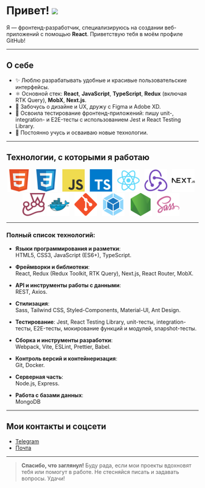 # Привет! <img src="https://raw.githubusercontent.com/blackcater/blackcater/main/images/Hi.gif" width="30px" />

Я — фронтенд-разработчик, специализируюсь на создании веб-приложений с помощью **React**. Приветствую тебя в моём профиле GitHub!

---

## О себе

- ✨ Люблю разрабатывать удобные и красивые пользовательские интерфейсы.  
- ⚛️ Основной стек: **React**, **JavaScript**, **TypeScript**, **Redux** (включая RTK Query), **MobX**, **Next.js**.  
- 🎨 Забочусь о дизайне и UX, дружу с Figma и Adobe XD.
- 🧪 Освоила тестирование фронтенд-приложений: пишу unit-, integration- и E2E-тесты с использованием Jest и React Testing Library.
- 🔧 Постоянно учусь и осваиваю новые технологии.

---

## Технологии, с которыми я работаю

<p align="center">
  <!-- Языки и базовые вещи -->
  <img src="https://raw.githubusercontent.com/devicons/devicon/master/icons/html5/html5-original.svg" alt="HTML5" width="60" height="60" />
  &nbsp;
  <img src="https://raw.githubusercontent.com/devicons/devicon/master/icons/css3/css3-original.svg" alt="CSS3" width="60" height="60" />
  &nbsp;
  <img src="https://raw.githubusercontent.com/devicons/devicon/master/icons/javascript/javascript-original.svg" alt="JavaScript" width="60" height="60" />
  &nbsp;
  <img src="https://raw.githubusercontent.com/devicons/devicon/master/icons/typescript/typescript-original.svg" alt="TypeScript" width="60" height="60" />
  &nbsp;
  <!-- Frontend-библиотеки и фреймворки -->
  <img src="https://raw.githubusercontent.com/devicons/devicon/master/icons/react/react-original.svg" alt="React" width="60" height="60" />
  &nbsp;
  <img src="https://raw.githubusercontent.com/devicons/devicon/master/icons/redux/redux-original.svg" alt="Redux" width="60" height="60" />
  &nbsp;
  <img src="https://raw.githubusercontent.com/devicons/devicon/master/icons/nextjs/nextjs-original-wordmark.svg" alt="Next.js" width="60" height="60" />
  &nbsp;
  <!-- Инструменты тестирования --> 
  <img src="https://raw.githubusercontent.com/devicons/devicon/master/icons/jest/jest-plain.svg" alt="Jest" width="60" height="60" />
  <!-- Дополнительные библиотеки -->
  <img src="https://raw.githubusercontent.com/devicons/devicon/master/icons/docker/docker-original.svg" alt="Docker" width="60" height="60" />
  &nbsp;
  <img src="https://raw.githubusercontent.com/devicons/devicon/master/icons/git/git-original.svg" alt="Git" width="60" height="60" />
  &nbsp;
  <img src="https://raw.githubusercontent.com/devicons/devicon/master/icons/webpack/webpack-original.svg" alt="Webpack" width="60" height="60" />
  &nbsp;
  <img src="https://raw.githubusercontent.com/devicons/devicon/master/icons/nodejs/nodejs-original.svg" alt="Node.js" width="60" height="60" />
  &nbsp;
  <img src="https://raw.githubusercontent.com/devicons/devicon/master/icons/sass/sass-original.svg" alt="Sass" width="60" height="60" />
  &nbsp;
</p>

---

### Полный список технологий:

- **Языки программирования и разметки**:  
  HTML5, CSS3, JavaScript (ES6+), TypeScript.

- **Фреймворки и библиотеки**:  
  React, Redux (Redux Toolkit, RTK Query), Next.js, React Router, MobX.

- **API и инструменты работы с данными**:  
  REST, Axios.

- **Стилизация**:  
  Sass, Tailwind CSS, Styled-Components, Material-UI, Ant Design.

- **Тестирование**:
  Jest, React Testing Library, unit-тесты, integration-тесты, E2E-тесты, мокирование функций и модулей, snapshot-тесты.

- **Сборка и инструменты разработки**:  
  Webpack, Vite, ESLint, Prettier, Babel.

- **Контроль версий и контейнеризация**:  
  Git, Docker.

- **Серверная часть**:  
  Node.js, Express.

- **Работа с базами данных**:  
  MongoDB

---

## Мои контакты и соцсети

- [Telegram](@anastasiya_guryanova)  
- [Почта](mailto:anastasia.gurianova.dev@mail.ru)

---


> **Спасибо, что заглянул!** Буду рада, если мои проекты вдохновят тебя или помогут в работе. Не стесняйся писать и задавать вопросы. Удачи! 
